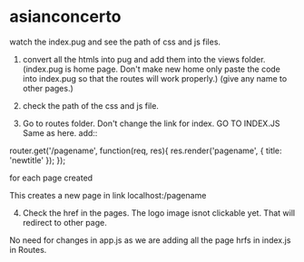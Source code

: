 # asianconcerto
watch the index.pug and see the path of css and js files.


1. convert all the htmls into pug and add them into the views folder.
(index.pug is home page. Don't make new home only paste the code into index.pug so that the routes will work properly.)
(give any name to other pages.)

2. check the path of the css and js file.



3. Go to routes folder. Don't change the link for index.   GO TO INDEX.JS
Same as here. add::

router.get('/pagename', function(req, res){
  res.render('pagename', {
    title: 'newtitle'
  });
});

for each page created

This creates a new page in link localhost:/pagename

4. Check the href in the pages. The logo image isnot clickable yet. That will redirect to other page.


No need for changes in app.js as we are adding all the page hrfs in index.js in Routes.

